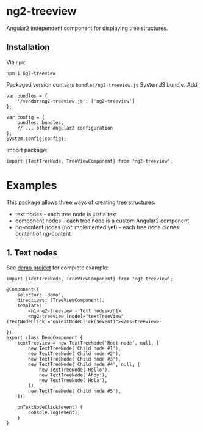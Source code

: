 # ng2-treeview

Angular2 independent component for displaying tree structures.

## Installation

Via `npm`:

    npm i ng2-treeview
    
Packaged version contains `bundles/ng2-treeview.js` SystemJS bundle. Add 

    var bundles = {
        '/vendor/ng2-treeview.js': ['ng2-treeview']
    };

    var config = {
        bundles: bundles,
        // ... other Angular2 configuration
    };
    System.config(config);
    
Import package:

    import {TextTreeNode, TreeViewComponent} from 'ng2-treeview';
    
# Examples

This package allows three ways of creating tree structures:

 - text nodes - each tree node is just a text
 - component nodes - each tree node is a custom Angular2 component
 - ng-content nodes (not implemented yet) - each tree node clones content of ng-content

## 1. Text nodes

See [demo project](https://github.com/martinsik/ng2-treeview/blob/master/demo/demo.component.ts) for complete example:
  
    import {TextTreeNode, TreeViewComponent} from 'ng2-treeview';
    
    @Component({
        selector: 'demo',
        directives: [TreeViewComponent],
        template: `
            <h1>ng2-treeview - Text nodes</h1>
            <ng2-treeview [node]="textTreeView" (textNodeClick)="onTextNodeClick($event)"></ms-treeview>
        `
    })
    export class DemoComponent {
        textTreeView = new TextTreeNode('Root node', null, [
            new TextTreeNode('Child node #1'),
            new TextTreeNode('Child node #2'),
            new TextTreeNode('Child node #3'),
            new TextTreeNode('Child node #4', null, [
                new TextTreeNode('Hello'),
                new TextTreeNode('Ahoy'),
                new TextTreeNode('Hola'),
            ]),
            new TextTreeNode('Child node #5'),
        ]);
        
        onTextNodeClick(event) {
            console.log(event);
        }
    }
    